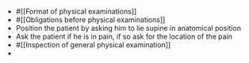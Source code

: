 - #[[Format of physical examinations]]
- #[[Obligations before physical examinations]]
- Position the patient by asking him to lie supine in anatomical position
- Ask the patient if he is in pain, if so ask for the location of the pain
- #[[Inspection of general physical examination]]
-